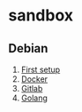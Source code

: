 # sandbox

## Debian
1. [First setup](Debian/first_setup.md)
2. [Docker](Debian/docker.md)
3. [Gitlab](Debian/gitlab.md)
4. [Golang](Debian/golang.md)
